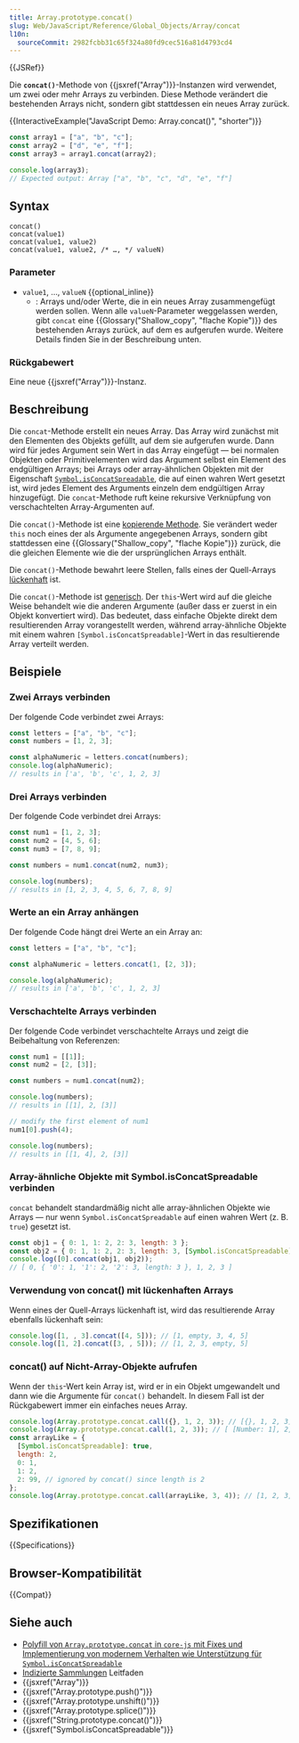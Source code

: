 ```yaml
---
title: Array.prototype.concat()
slug: Web/JavaScript/Reference/Global_Objects/Array/concat
l10n:
  sourceCommit: 2982fcbb31c65f324a80fd9cec516a81d4793cd4
---
```


{{JSRef}}

Die **`concat()`**-Methode von {{jsxref("Array")}}-Instanzen wird verwendet, um zwei oder mehr Arrays zu verbinden. Diese Methode verändert die bestehenden Arrays nicht, sondern gibt stattdessen ein neues Array zurück.

{{InteractiveExample("JavaScript Demo: Array.concat()", "shorter")}}

```js interactive-example
const array1 = ["a", "b", "c"];
const array2 = ["d", "e", "f"];
const array3 = array1.concat(array2);

console.log(array3);
// Expected output: Array ["a", "b", "c", "d", "e", "f"]
```

## Syntax

```js-nolint
concat()
concat(value1)
concat(value1, value2)
concat(value1, value2, /* …, */ valueN)
```

### Parameter

- `value1`, …, `valueN` {{optional_inline}}
  - : Arrays und/oder Werte, die in ein neues Array zusammengefügt werden sollen. Wenn alle
    `valueN`-Parameter weggelassen werden, gibt `concat` eine
    {{Glossary("Shallow_copy", "flache Kopie")}} des bestehenden Arrays zurück, auf dem es aufgerufen wurde. Weitere Details finden Sie in der Beschreibung unten.

### Rückgabewert

Eine neue {{jsxref("Array")}}-Instanz.

## Beschreibung

Die `concat`-Methode erstellt ein neues Array. Das Array wird zunächst mit den Elementen des Objekts gefüllt, auf dem sie aufgerufen wurde. Dann wird für jedes Argument sein Wert in das Array eingefügt — bei normalen Objekten oder Primitivelementen wird das Argument selbst ein Element des endgültigen Arrays; bei Arrays oder array-ähnlichen Objekten mit der Eigenschaft [`Symbol.isConcatSpreadable`](/de/docs/Web/JavaScript/Reference/Global_Objects/Symbol/isConcatSpreadable), die auf einen wahren Wert gesetzt ist, wird jedes Element des Arguments einzeln dem endgültigen Array hinzugefügt. Die `concat`-Methode ruft keine rekursive Verknüpfung von verschachtelten Array-Argumenten auf.

Die `concat()`-Methode ist eine [kopierende Methode](/de/docs/Web/JavaScript/Reference/Global_Objects/Array#copying_methods_and_mutating_methods). Sie verändert weder `this` noch eines der als Argumente angegebenen Arrays, sondern gibt stattdessen eine {{Glossary("Shallow_copy", "flache Kopie")}} zurück, die die gleichen Elemente wie die der ursprünglichen Arrays enthält.

Die `concat()`-Methode bewahrt leere Stellen, falls eines der Quell-Arrays [lückenhaft](/de/docs/Web/JavaScript/Guide/Indexed_collections#sparse_arrays) ist.

Die `concat()`-Methode ist [generisch](/de/docs/Web/JavaScript/Reference/Global_Objects/Array#generic_array_methods). Der `this`-Wert wird auf die gleiche Weise behandelt wie die anderen Argumente (außer dass er zuerst in ein Objekt konvertiert wird). Das bedeutet, dass einfache Objekte direkt dem resultierenden Array vorangestellt werden, während array-ähnliche Objekte mit einem wahren `[Symbol.isConcatSpreadable]`-Wert in das resultierende Array verteilt werden.

## Beispiele

### Zwei Arrays verbinden

Der folgende Code verbindet zwei Arrays:

```js
const letters = ["a", "b", "c"];
const numbers = [1, 2, 3];

const alphaNumeric = letters.concat(numbers);
console.log(alphaNumeric);
// results in ['a', 'b', 'c', 1, 2, 3]
```

### Drei Arrays verbinden

Der folgende Code verbindet drei Arrays:

```js
const num1 = [1, 2, 3];
const num2 = [4, 5, 6];
const num3 = [7, 8, 9];

const numbers = num1.concat(num2, num3);

console.log(numbers);
// results in [1, 2, 3, 4, 5, 6, 7, 8, 9]
```

### Werte an ein Array anhängen

Der folgende Code hängt drei Werte an ein Array an:

```js
const letters = ["a", "b", "c"];

const alphaNumeric = letters.concat(1, [2, 3]);

console.log(alphaNumeric);
// results in ['a', 'b', 'c', 1, 2, 3]
```

### Verschachtelte Arrays verbinden

Der folgende Code verbindet verschachtelte Arrays und zeigt die Beibehaltung von Referenzen:

```js
const num1 = [[1]];
const num2 = [2, [3]];

const numbers = num1.concat(num2);

console.log(numbers);
// results in [[1], 2, [3]]

// modify the first element of num1
num1[0].push(4);

console.log(numbers);
// results in [[1, 4], 2, [3]]
```

### Array-ähnliche Objekte mit Symbol.isConcatSpreadable verbinden

`concat` behandelt standardmäßig nicht alle array-ähnlichen Objekte wie Arrays — nur wenn `Symbol.isConcatSpreadable` auf einen wahren Wert (z. B. `true`) gesetzt ist.

```js
const obj1 = { 0: 1, 1: 2, 2: 3, length: 3 };
const obj2 = { 0: 1, 1: 2, 2: 3, length: 3, [Symbol.isConcatSpreadable]: true };
console.log([0].concat(obj1, obj2));
// [ 0, { '0': 1, '1': 2, '2': 3, length: 3 }, 1, 2, 3 ]
```

### Verwendung von concat() mit lückenhaften Arrays

Wenn eines der Quell-Arrays lückenhaft ist, wird das resultierende Array ebenfalls lückenhaft sein:

```js
console.log([1, , 3].concat([4, 5])); // [1, empty, 3, 4, 5]
console.log([1, 2].concat([3, , 5])); // [1, 2, 3, empty, 5]
```

### concat() auf Nicht-Array-Objekte aufrufen

Wenn der `this`-Wert kein Array ist, wird er in ein Objekt umgewandelt und dann wie die Argumente für `concat()` behandelt. In diesem Fall ist der Rückgabewert immer ein einfaches neues Array.

```js
console.log(Array.prototype.concat.call({}, 1, 2, 3)); // [{}, 1, 2, 3]
console.log(Array.prototype.concat.call(1, 2, 3)); // [ [Number: 1], 2, 3 ]
const arrayLike = {
  [Symbol.isConcatSpreadable]: true,
  length: 2,
  0: 1,
  1: 2,
  2: 99, // ignored by concat() since length is 2
};
console.log(Array.prototype.concat.call(arrayLike, 3, 4)); // [1, 2, 3, 4]
```

## Spezifikationen

{{Specifications}}

## Browser-Kompatibilität

{{Compat}}

## Siehe auch

- [Polyfill von `Array.prototype.concat` in `core-js` mit Fixes und Implementierung von modernem Verhalten wie Unterstützung für `Symbol.isConcatSpreadable`](https://github.com/zloirock/core-js#ecmascript-array)
- [Indizierte Sammlungen](/de/docs/Web/JavaScript/Guide/Indexed_collections) Leitfaden
- {{jsxref("Array")}}
- {{jsxref("Array.prototype.push()")}}
- {{jsxref("Array.prototype.unshift()")}}
- {{jsxref("Array.prototype.splice()")}}
- {{jsxref("String.prototype.concat()")}}
- {{jsxref("Symbol.isConcatSpreadable")}}

